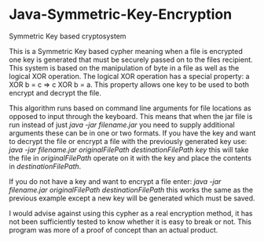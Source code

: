 # Java-Symmetric-Key-Encryption
Symmetric Key based cryptosystem

  This is a Symmetric Key based cypher meaning when a file is encrypted one key is generated that must be securely passed on to the files recipient. This system is based on the manipulation of byte in a file as well as the logical XOR operation. The logical XOR operation has a special property: a XOR b = c => c XOR b = a. This property allows one key to be used to both encrypt and decrypt the file. 
  
  This algorithm runs based on command line arguments for file locations as opposed to input through the keyboard. This means that when the jar file is run instead of just _java -jar filename.jar_ you need to supply additional arguments these can be in one or two formats. 
  If you have the key and want to decrypt the file or encrypt a file with the previously generated key use: _java -jar filename.jar originalFilePath destinationFilePath key_ this will take the file in _originalFilePath_ operate on it with the key and place the contents in _destinationFilePath_. 
  
  If you do not have a key and want to encrypt a file enter: _java -jar filename.jar originalFilePath destinationFilePath_ this works the same as the previous example except a new key will be generated which must be saved.
  
  
  I would advise against using this cypher as a real encryption method, it has not been sufficiently tested to know whether it is easy to break or not. This program was more of a proof of concept than an actual product. 
